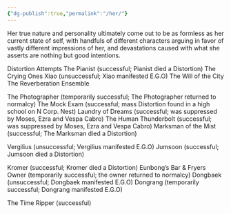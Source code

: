 ```yaml
---
{"dg-publish":true,"permalink":"/her/"}
---
```


Her true nature and personality ultimately come out to be as formless as her current state of self, with handfuls of different characters arguing in favor of vastly different impressions of her, and devastations caused with what she asserts are nothing but good intentions.

Distortion Attempts
The Pianist (successful; Pianist died a Distortion)
The Crying Ones
Xiao (unsuccessful; Xiao manifested E.G.O)
The Will of the City
The Reverberation Ensemble

The Photographer (temporarily successful; The Photographer returned to normalcy)
The Mock Exam (successful; mass Distortion found in a high school on N Corp. Nest)
Laundry of Dreams (successful; was suppressed by Moses, Ezra and Vespa Cabro)
The Human Thunderbolt (successful; was suppressed by Moses, Ezra and Vespa Cabro)
Marksman of the Mist (successful; The Marksman died a Distortion)

Vergilius (unsuccessful; Vergilius manifested E.G.O)
Jumsoon (successful; Jumsoon died a Distortion)

Kromer (successful; Kromer died a Distortion)
Eunbong’s Bar & Fryers Owner (temporarily successful; the owner returned to normalcy)
Dongbaek (unsuccessful; Dongbaek manifested E.G.O)
Dongrang (temporarily successful; Dongrang manifested E.G.O)

The Time Ripper (successful)
